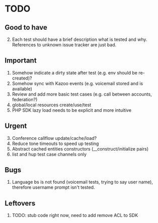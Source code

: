 # TODO

## Good to have

2. Each test should have a brief description what is tested and why. References to unknown issue tracker are just bad.

## Important

1. Somehow indicate a dirty state after test (e.g. env should be re-created)?
2. Somehow sync with Kazoo events (e.g. voicemail stored and is available)
3. Review and add more basic test cases (e.g. call between accounts, federation?)
5. global/local resources create/use/test
6. PHP SDK lazy load needs to be explicit and more intuitive

## Urgent

3. Conference callflow update/cache/load?
4. Reduce tone timeouts to speed up testing
5. Abstract cached entities constructors (__construct/initialize pairs)
9. list and hup test case channels only

## Bugs

1. Language bs is not found (voicemail tests, trying to say user name), therefore username prompt isn't tested.

## Leftovers

1. TODO: stub code right now, need to add remove ACL to SDK


